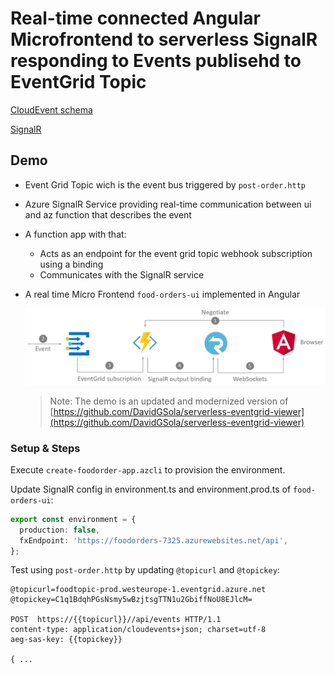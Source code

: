 # Real-time connected Angular Microfrontend to serverless SignalR responding to Events publisehd to EventGrid Topic

[CloudEvent schema](https://docs.microsoft.com/en-us/azure/event-grid/cloudevents-schema)

[SignalR](https://docs.microsoft.com/en-us/azure/azure-signalr)

## Demo

- Event Grid Topic wich is the event bus triggered by `post-order.http`
- Azure SignalR Service providing real-time communication between ui and az function that describes the event
- A function app with that:
  - Acts as an endpoint for the event grid topic webhook subscription using a binding
  - Communicates with the SignalR service
- A real time Micro Frontend `food-orders-ui` implemented in Angular

  ![architecture](_images/architecture.png)

  > Note: The demo is an updated and modernized version of [https://github.com/DavidGSola/serverless-eventgrid-viewer](https://github.com/DavidGSola/serverless-eventgrid-viewer)

### Setup & Steps

Execute `create-foodorder-app.azcli` to provision the environment.

Update SignalR config in environment.ts and environment.prod.ts of `food-orders-ui`:

```typescript
export const environment = {
  production: false,
  fxEndpoint: 'https://foodorders-7325.azurewebsites.net/api',
};
```

Test using `post-order.http` by updating `@topicurl` and `@topickey`:

```
@topicurl=foodtopic-prod.westeurope-1.eventgrid.azure.net
@topickey=C1q1BdqhPGsNsmy5wBzjtsgTTN1u2GbiffNoU8EJlcM=

POST  https://{{topicurl}}//api/events HTTP/1.1
content-type: application/cloudevents+json; charset=utf-8
aeg-sas-key: {{topickey}}

{ ...
```

